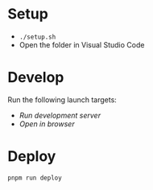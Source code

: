 # Setup

- `./setup.sh`
- Open the folder in Visual Studio Code

# Develop

Run the following launch targets:

- _Run development server_
- _Open in browser_

# Deploy

`pnpm run deploy`
